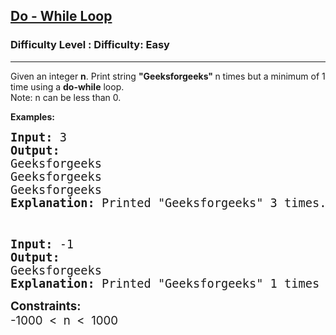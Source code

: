 <h2><a href="https://www.geeksforgeeks.org/problems/do-while-loop/1?page=3&sortBy=accuracy">Do - While Loop</a></h2><h3>Difficulty Level : Difficulty: Easy</h3><hr><div class="problems_problem_content__Xm_eO"><p>Given an integer&nbsp;<strong>n</strong>. Print string <strong>"Geeksforgeeks"&nbsp;</strong>n times but a minimum of 1 time using a <strong>do-while</strong> loop.<br>Note: n can be less than 0.</p>
<p><strong>Examples:</strong></p>
<pre><span style="font-size: 14pt;"><strong>Input:</strong> 3<br><strong>Output: <br></strong>Geeksforgeeks<br>Geeksforgeeks<br>Geeksforgeeks<strong><br>Explanation: </strong>Printed "Geeksforgeeks" 3 times.</span></pre>
<p>&nbsp;</p>
<pre><span style="font-size: 14pt;"><strong>Input:</strong> -1<br><strong>Output: <br></strong>Geeksforgeeks<strong><br>Explanation: </strong>Printed "Geeksforgeeks" 1 times compulsory.</span></pre>
<p><strong><span style="font-size: 14pt;">Constraints:<br></span></strong><span style="font-size: 14pt;">-1000 &nbsp;&lt; &nbsp;n &nbsp;&lt; &nbsp;1000</span></p></div>